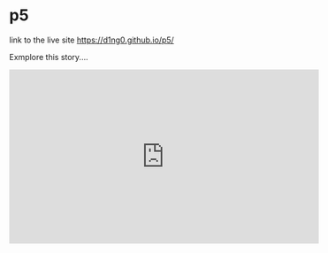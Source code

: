 # p5


link to the live site https://d1ng0.github.io/p5/

Exmplore this story....

<iframe width="560" height="315" src="https://www.youtube.com/embed/dHHmUF9gs70" frameborder="0" allowfullscreen></iframe>

